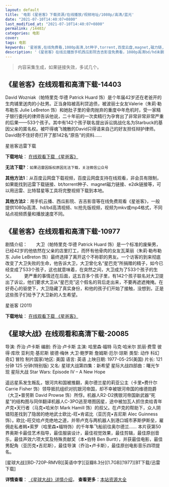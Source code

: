 ```yaml
---
layout: default
title: '电影《星爸客》下载资源/在线播放/视频地址/1080p/高清/蓝光'
date: "2021-07-10T14:40:07+0800"
last_modified_at: "2021-07-10T14:40:07+0800"
permalink: /14403/
categories: 电影
cover:
tags: 电影
keywords: '星爸客,在线免费看,1080p高清,bt种子,torrent,百度云盘,magnet,磁力链,迅雷下载资源'
description: '《星爸客》在线云播放手机西瓜影院吉吉影音免费看，1080p高清bd/hd未删减完整版和tc抢先枪版，mkv/mp4格式，附带bt/torrent种子、magnet/磁力链、百度云盘、网盘资源迅雷下载链接'
---
```


>内容采集生成，如果链接失效，多试几个。


## 《星爸客》在线观看和高清下载-14403

David Wozniak（帕特里克·华德 Patrick Huard 饰）是个年届42岁还在老爸开的生肉铺里送肉的小肚男。正当身陷被高利贷追债，被波丽士女友Valerie（朱莉·勒布勒东 Julie LeBreton 饰）和她肚子里的骨肉抛弃的重度中年危机时，受一家精子银行委托的律师告诉他说，二十年前的一次卖精行为孕育出了非常非常非常严重的后果——533个孩子。其中有142个孩子联名提出诉讼挑战化名为Starbuck的基因父亲的匿名权。被吓得魂飞魄散的David只得请来自己的好友担任辩护律师。David耐不住好奇打开了那142名“原告”的资料……


星爸客迅雷下载

**下载地址**： [在线观看下载 《星爸客》](https://www.993dy.com//vod-detail-id-34518.html) 


**无法下载?**：`如果迅雷因版权原因无法下载，关注微信公众号 `

**其他方法1**：从百度云网盘下载视频，百度云网盘支持在线观看，非会员有限制，如果能找到迅雷下载链接、bt/torrent种子、magnet磁力链接、e2dk链接等，可以用迅雷、比特彗星等工具将完整视频下载到本地。

**其他方法2**：用手机云播、西瓜影院、吉吉影音等在线免费观看《星爸客》，一般提供1080p高清、hd/bd高清视频、tc抢先版视频，视频为mkv或mp4格式，不同站点视频质量和播放速度不同。


## 《星爸客》在线观看和高清下载-10977

剧情介绍：　　大卫（帕特里克·华德 Patrick Huard 饰）是一个标准的废柴男，已经42岁的他依然在父亲的店里打工，而怀有他骨肉的女友瓦莱丽（朱莉·勒布勒东 Julie LeBreton 饰）最终选择了离开这个不称职的男友。一个访客的到来彻底改变了大卫失败的生命，他告诉大卫，大卫曾化名“星巴克”所捐赠的精子，如今已经变成了533个孩子，这也就意味着，在突然之间，大卫成为了533个孩子的生父。 　　更严重的事情还在后面，这五百多个孩子里，有142个孩子联名对大卫提出了诉讼，他们要求大卫从“星巴克”这个假名的背后走出来，不要再遮遮掩掩。在好奇心的驱使下，大卫隐藏了真实身份，和他的孩子们开始了接触，没想到，正是这些孩子们给予了大卫新的人生希望。


星爸客 (2011)

**下载地址**： [在线观看下载 《星爸客》](https://www.btbtdy.me/btdy/dy8042.html) 


## 《星球大战》在线观看和高清下载-20085

导演: 乔治·卢卡斯 编剧: 乔治·卢卡斯 主演: 哈里森·福特 马克·哈米尔 凯丽·费雪 彼得·库欣 亚利克·基尼斯 彼德·梅休 大卫·鲍罗斯 詹姆斯·厄尔·琼斯 类型: 动作 科幻 奇幻 冒险 制片国家/地区: 美国 语言: 英语 上映日期: 1977-05-25(美国) 片长: 121分钟 125 分钟(特别版) 又名: 星球大战第四集：新希望 星际大战四部曲：曙光乍现 星际大战 Star Wars: Episode IV – A New Hope

遥远星系发生叛乱，银河共和国被推翻，奥尔德兰星的莉亚公主（卡里•费什尔 Carrie Fisher 饰）领导抵抗组织对抗银河帝国，却不幸被银河帝国的维德勋爵（大卫•普劳斯 David Prowse 饰）所俘。机器人R2-D2携银河帝国新武器“死星”的结构图与同伴翻译机器人C-3PO逃至塔图因星，途中被加瓦人抓住卖给青年卢克•天行者（马克•哈米尔 Mark Hamill 饰）的叔父。在卢克的帮助下，众人阴错阳差找到了隐居的绝地武士欧比-旺•肯诺比（亚历克•吉尼斯 Alec Guinness 饰）。欧比-旺交给卢克绝地之道，并带卢克与两机器人到港口城市茅斯伊斯垒，雇佣走私者韩•索罗（哈里森•福特饰）的千年隼飞船前往奥尔德兰…… 本片获第50界奥斯卡最佳艺术指导，最佳服装设计，最佳视觉效果，最佳剪辑，最佳原创音乐，最佳声效六项大奖及特殊贡献奖（本•伯特 Ben Burtt），并获最佳电影，最佳男配角（亚历克•吉尼斯），最佳导演（乔治•卢卡斯），最佳原创电影音乐四项提名。


[星球大战][BD-720P-RMVB][英语中字][豆瓣8.3分][1.7GB][1977][BT下载/迅雷下载]

**详情查看**： [《星球大战》详情介绍](/movie/20085/)， **查看更多**：[本站资源大全](/movie/t/all/)

